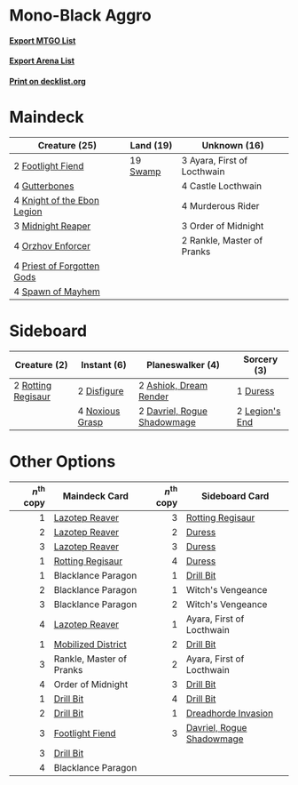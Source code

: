 # Mono-Black Aggro

#### [Export MTGO List](../collection/Mono-Black%20Aggro/Mono-Black%20Aggro.txt)
#### [Export Arena List](../collection/Mono-Black%20Aggro/Mono-Black%20Aggro_arena.txt)
#### [Print on decklist.org](http://decklist.org/?deckmain=3%09Ayara,%20First%20of%20Locthwain%0A4%09Castle%20Locthwain%0A2%09Footlight%20Fiend%0A4%09Gutterbones%0A4%09Knight%20of%20the%20Ebon%20Legion%0A3%09Midnight%20Reaper%0A4%09Murderous%20Rider%0A3%09Order%20of%20Midnight%0A4%09Orzhov%20Enforcer%0A4%09Priest%20of%20Forgotten%20Gods%0A2%09Rankle,%20Master%20of%20Pranks%0A4%09Spawn%20of%20Mayhem%0A19%09Swamp&deckside=2%09Ashiok,%20Dream%20Render%0A2%09Davriel,%20Rogue%20Shadowmage%0A2%09Disfigure%0A1%09Duress%0A2%09Legion's%20End%0A4%09Noxious%20Grasp%0A2%09Rotting%20Regisaur)
# Maindeck

|                                            Creature (25)                                             |                                     Land (19)                                     |       Unknown (16)        |
|------------------------------------------------------------------------------------------------------|-----------------------------------------------------------------------------------|---------------------------|
|2 [Footlight Fiend](http://gatherer.wizards.com/Pages/Card/Details.aspx?multiverseid=457360)          |19 [Swamp](http://gatherer.wizards.com/Pages/Card/Details.aspx?multiverseid=439858)|3 Ayara, First of Locthwain|
|4 [Gutterbones](http://gatherer.wizards.com/Pages/Card/Details.aspx?multiverseid=457220)              |                                                                                   |4 Castle Locthwain         |
|4 [Knight of the Ebon Legion](http://gatherer.wizards.com/Pages/Card/Details.aspx?multiverseid=466859)|                                                                                   |4 Murderous Rider          |
|3 [Midnight Reaper](http://gatherer.wizards.com/Pages/Card/Details.aspx?multiverseid=452827)          |                                                                                   |3 Order of Midnight        |
|4 [Orzhov Enforcer](http://gatherer.wizards.com/Pages/Card/Details.aspx?multiverseid=457223)          |                                                                                   |2 Rankle, Master of Pranks |
|4 [Priest of Forgotten Gods](http://gatherer.wizards.com/Pages/Card/Details.aspx?multiverseid=457227) |                                                                                   |                           |
|4 [Spawn of Mayhem](http://gatherer.wizards.com/Pages/Card/Details.aspx?multiverseid=457229)          |                                                                                   |                           |


# Sideboard

|                                        Creature (2)                                         |                                       Instant (6)                                        |                                           Planeswalker (4)                                           |                                       Sorcery (3)                                       |
|---------------------------------------------------------------------------------------------|------------------------------------------------------------------------------------------|------------------------------------------------------------------------------------------------------|-----------------------------------------------------------------------------------------|
|2 [Rotting Regisaur](http://gatherer.wizards.com/Pages/Card/Details.aspx?multiverseid=466865)|2 [Disfigure](http://gatherer.wizards.com/Pages/Card/Details.aspx?multiverseid=442076)    |2 [Ashiok, Dream Render](http://gatherer.wizards.com/Pages/Card/Details.aspx?multiverseid=461155)     |1 [Duress](http://gatherer.wizards.com/Pages/Card/Details.aspx?multiverseid=14557)       |
|                                                                                             |4 [Noxious Grasp](http://gatherer.wizards.com/Pages/Card/Details.aspx?multiverseid=466864)|2 [Davriel, Rogue Shadowmage](http://gatherer.wizards.com/Pages/Card/Details.aspx?multiverseid=461010)|2 [Legion's End](http://gatherer.wizards.com/Pages/Card/Details.aspx?multiverseid=466860)|


# Other Options

|*n*<sup>th</sup> copy|                                        Maindeck Card                                        |*n*<sup>th</sup> copy|                                           Sideboard Card                                           |
|--------------------:|---------------------------------------------------------------------------------------------|--------------------:|----------------------------------------------------------------------------------------------------|
|                    1|[Lazotep Reaver](http://gatherer.wizards.com/Pages/Card/Details.aspx?multiverseid=461023)    |                    3|[Rotting Regisaur](http://gatherer.wizards.com/Pages/Card/Details.aspx?multiverseid=466865)         |
|                    2|[Lazotep Reaver](http://gatherer.wizards.com/Pages/Card/Details.aspx?multiverseid=461023)    |                    2|[Duress](http://gatherer.wizards.com/Pages/Card/Details.aspx?multiverseid=14557)                    |
|                    3|[Lazotep Reaver](http://gatherer.wizards.com/Pages/Card/Details.aspx?multiverseid=461023)    |                    3|[Duress](http://gatherer.wizards.com/Pages/Card/Details.aspx?multiverseid=14557)                    |
|                    1|[Rotting Regisaur](http://gatherer.wizards.com/Pages/Card/Details.aspx?multiverseid=466865)  |                    4|[Duress](http://gatherer.wizards.com/Pages/Card/Details.aspx?multiverseid=14557)                    |
|                    1|Blacklance Paragon                                                                           |                    1|[Drill Bit](http://gatherer.wizards.com/Pages/Card/Details.aspx?multiverseid=457217)                |
|                    2|Blacklance Paragon                                                                           |                    1|Witch's Vengeance                                                                                   |
|                    3|Blacklance Paragon                                                                           |                    2|Witch's Vengeance                                                                                   |
|                    4|[Lazotep Reaver](http://gatherer.wizards.com/Pages/Card/Details.aspx?multiverseid=461023)    |                    1|Ayara, First of Locthwain                                                                           |
|                    1|[Mobilized District](http://gatherer.wizards.com/Pages/Card/Details.aspx?multiverseid=461176)|                    2|[Drill Bit](http://gatherer.wizards.com/Pages/Card/Details.aspx?multiverseid=457217)                |
|                    3|Rankle, Master of Pranks                                                                     |                    2|Ayara, First of Locthwain                                                                           |
|                    4|Order of Midnight                                                                            |                    3|[Drill Bit](http://gatherer.wizards.com/Pages/Card/Details.aspx?multiverseid=457217)                |
|                    1|[Drill Bit](http://gatherer.wizards.com/Pages/Card/Details.aspx?multiverseid=457217)         |                    4|[Drill Bit](http://gatherer.wizards.com/Pages/Card/Details.aspx?multiverseid=457217)                |
|                    2|[Drill Bit](http://gatherer.wizards.com/Pages/Card/Details.aspx?multiverseid=457217)         |                    1|[Dreadhorde Invasion](http://gatherer.wizards.com/Pages/Card/Details.aspx?multiverseid=461013)      |
|                    3|[Footlight Fiend](http://gatherer.wizards.com/Pages/Card/Details.aspx?multiverseid=457360)   |                    3|[Davriel, Rogue Shadowmage](http://gatherer.wizards.com/Pages/Card/Details.aspx?multiverseid=461010)|
|                    3|[Drill Bit](http://gatherer.wizards.com/Pages/Card/Details.aspx?multiverseid=457217)         |                     |                                                                                                    |
|                    4|Blacklance Paragon                                                                           |                     |                                                                                                    |

